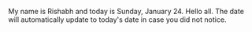 My name is Rishabh and today is Sunday, January 24. Hello all. The date will automatically update to today's date in case you did not notice.
